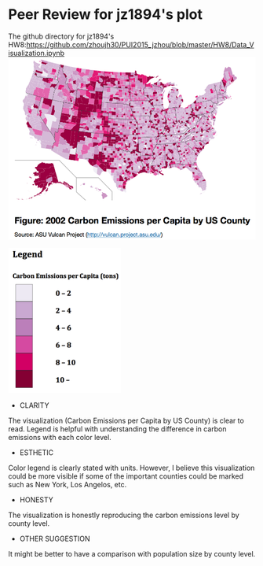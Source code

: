 # Peer Review for jz1894's plot

The github directory for jz1894's HW8:https://github.com/zhoujh30/PUI2015_jzhou/blob/master/HW8/Data_Visualization.ipynb
![alt image](https://github.com/seuen/PUI2015_szhang/blob/master/HW8/Peer%20Review/jianhao1.png)

![alt image](https://github.com/seuen/PUI2015_szhang/blob/master/HW8/Peer%20Review/jianhao2.png)

* CLARITY

The visualization (Carbon Emissions per Capita by US County) is clear to read. Legend is helpful with understanding the difference in carbon emissions with each color level.

* ESTHETIC

Color legend is clearly stated with units. However, I believe this visualization could be more visible if some of the important counties could be marked such as New York, Los Angelos, etc.

* HONESTY

The visualization is honestly reproducing the carbon emissions level by county level.

* OTHER SUGGESTION

It might be better to have a comparison with population size by county level.
